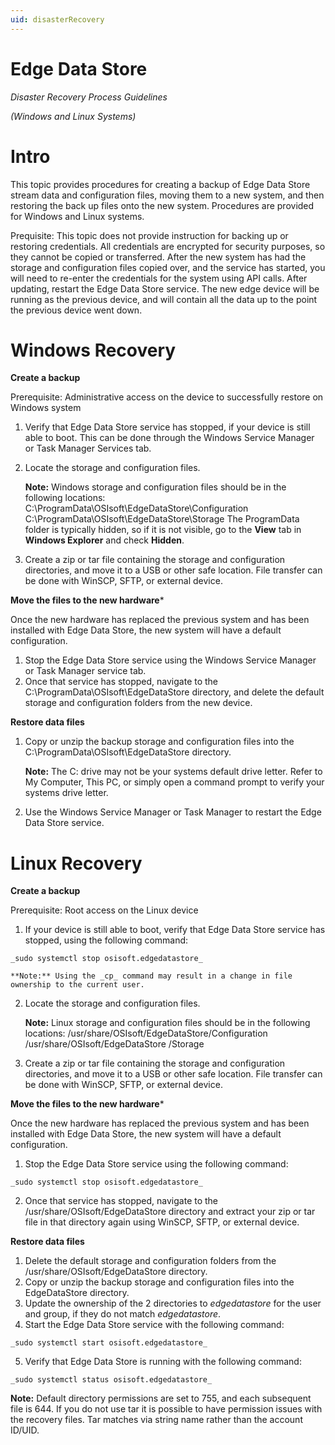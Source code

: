 ```yaml
---
uid: disasterRecovery
---
```


#
# Edge Data Store

_Disaster Recovery Process Guidelines_

_(Windows and Linux Systems)_

#

# Intro

This topic provides procedures for creating a backup of Edge Data Store stream data and configuration files, moving them to a new system, and then restoring the back up files onto the new system. Procedures are provided for Windows and Linux systems.
 
Prequisite:  This topic does not provide instruction for backing up or restoring credentials. All credentials are encrypted for security purposes, so they cannot be copied or transferred. After the new system has had the storage and configuration files copied over, and the service has started, you will need to re-enter the credentials for the system using API calls. After updating, restart the Edge Data Store service. The new edge device will be running as the previous device, and will contain all the data up to the point the previous device went down.


# Windows Recovery

**Create a backup**

Prerequisite: Administrative access on the device to successfully restore on Windows system

1. Verify that Edge Data Store service has stopped, if your device is still able to boot. This can be done through the Windows Service Manager or Task Manager Services tab.
2. Locate the storage and configuration files.

	**Note:** Windows storage and configuration files should be in the following locations:
			  C:\ProgramData\OSIsoft\EdgeDataStore\Configuration
			  C:\ProgramData\OSIsoft\EdgeDataStore\Storage
			  The ProgramData folder is typically hidden, so if it is not visible, go to the **View** tab in **Windows Explorer** and check **Hidden**.

3. Create a zip or tar file containing the storage and configuration directories, and move it to a USB or other safe location. File transfer can be done with WinSCP, SFTP, or external device.

**Move the files to the new hardware***

Once the new hardware has replaced the previous system and has been installed with Edge Data Store, the new system will have a default configuration. 

1. Stop the Edge Data Store service using the Windows Service Manager or Task Manager service tab.
2. Once that service has stopped, navigate to the C:\ProgramData\OSIsoft\EdgeDataStore directory, and delete the default storage and configuration folders from the new device.

**Restore data files**

1. Copy or unzip the backup storage and configuration files into the C:\ProgramData\OSIsoft\EdgeDataStore directory.

	**Note:** The C: drive may not be your systems default drive letter. Refer to My Computer, This PC, or simply open a command prompt to verify your systems drive letter.

2. Use the Windows Service Manager or Task Manager to restart the Edge Data Store service.


# Linux Recovery

**Create a backup**

Prerequisite: Root access on the Linux device

1. If your device is still able to boot, verify that Edge Data Store service has stopped, using the following command: 

  ```
  _sudo systemctl stop osisoft.edgedatastore_
  ```
	**Note:** Using the _cp_ command may result in a change in file ownership to the current user. 

2. Locate the storage and configuration files.

	**Note:** Linux storage and configuration files should be in the following locations:
			/usr/share/OSIsoft/EdgeDataStore/Configuration
			/usr/share/OSIsoft/EdgeDataStore /Storage

3. Create a zip or tar file containing the storage and configuration directories, and move it to a USB or other safe location. File transfer can be done with WinSCP, SFTP, or external device.

**Move the files to the new hardware***

Once the new hardware has replaced the previous system and has been installed with Edge Data Store, the new system will have a default configuration. 

1. Stop the Edge Data Store service using the following command:

  ```
  _sudo systemctl stop osisoft.edgedatastore_
  ```

2. Once that service has stopped, navigate to the /usr/share/OSIsoft/EdgeDataStore directory and extract your zip or tar file in that directory again using WinSCP, SFTP, or external device.

**Restore data files**

1. Delete the default storage and configuration folders from the /usr/share/OSIsoft/EdgeDataStore directory.
2. Copy or unzip the backup storage and configuration files into the EdgeDataStore directory.
3. Update the ownership of the 2 directories to _edgedatastore_ for the user and group, if they do not match _edgedatastore_. 
4. Start the Edge Data Store service with the following command:

  ```
  _sudo systemctl start osisoft.edgedatastore_
  ```

5. Verify that Edge Data Store is running with the following command:

  ```
  _sudo systemctl status osisoft.edgedatastore_
  ```

  **Note:** Default directory permissions are set to 755, and each subsequent file is 644. If you do not use tar it is possible to have permission issues with the recovery files. Tar matches via string name rather than the account ID/UID.
